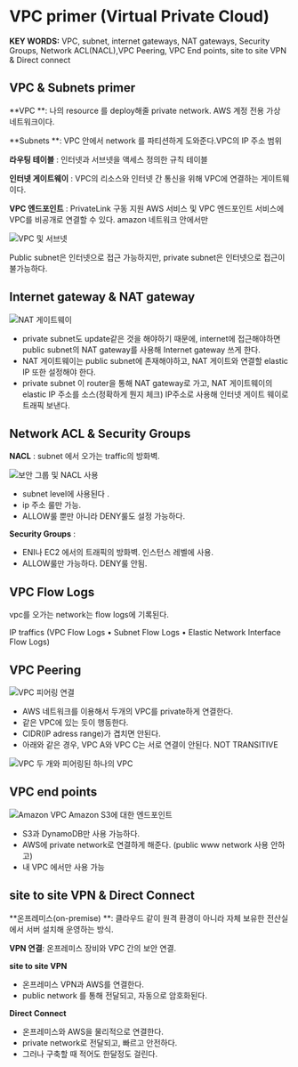 # VPC primer (Virtual Private Cloud)

**KEY WORDS:**
VPC, subnet, internet gateways, NAT gateways, Security Groups, Network ACL(NACL),VPC Peering, VPC End points, site to site VPN & Direct connect

## VPC & Subnets primer

**VPC **: 나의 resource 를 deploy해줄 private network. AWS 계정 전용 가상 네트워크이다.

**Subnets **: VPC 안에서 network 를 파티션하게 도와준다.VPC의 IP 주소 범위

**라우팅 테이블** : 인터넷과 서브넷을 액세스 정의한 규칙 테이블

**인터넷 게이트웨이** :  VPC의 리소스와 인터넷 간 통신을 위해 VPC에 연결하는 게이트웨이다.

**VPC 엔드포인트** : PrivateLink 구동 지원 AWS 서비스 및 VPC 엔드포인트 서비스에 VPC를 비공개로 연결할 수 있다. amazon 네트워크 안에서만 

![VPC 및 서브넷](https://docs.aws.amazon.com/ko_kr/vpc/latest/userguide/images/subnets-diagram.png)



Public subnet은 인터넷으로 접근 가능하지만, private subnet은 인터넷으로 접근이 불가능하다.

## Internet gateway & NAT gateway

![NAT 게이트웨이](https://docs.aws.amazon.com/ko_kr/vpc/latest/userguide/images/nat-gateway-diagram.png)

- private subnet도 update같은 것을 해야하기 때문에, internet에 접근해야하면 public subnet의 NAT gateway를 사용해 Internet gateway 쓰게 한다. 
- NAT 게이트웨이는 public subnet에 존재해야하고, NAT 게이트와 연결할 elastic IP 또한 설정해야 한다. 
- private subnet 이 router을 통해 NAT gateway로 가고, NAT 게이트웨이의 elastic IP 주소를 소스(정확하게 뭔지 체크) IP주소로 사용해 인터넷 게이트 웨이로 트래픽 보낸다.

## Network ACL & Security Groups

**NACL** : subnet 에서 오가는 traffic의 방화벽.

![보안 그룹 및 NACL 사용](https://docs.aws.amazon.com/ko_kr/vpc/latest/userguide/images/nacl-example-diagram.png)

- subnet level에 사용된다 .
- ip 주소 룰만 가능.
- ALLOW룰 뿐만 아니라 DENY룰도 설정 가능하다.

**Security Groups** : 

- ENI나 EC2 에서의 트래픽의 방화벽. 인스턴스 레벨에 사용.
- ALLOW룰만 가능하다. DENY룰 안됨.

## VPC Flow Logs

vpc를 오가는 network는 flow logs에 기록된다. 

IP traffics (VPC Flow Logs • Subnet Flow Logs • Elastic Network Interface Flow Logs)

## VPC Peering

![VPC 피어링 연결](https://docs.aws.amazon.com/ko_kr/vpc/latest/peering/images/peering-intro-diagram.png)

- AWS 네트워크를 이용해서 두개의 VPC를 private하게 연결한다.
- 같은 VPC에 있는 듯이 행동한다.
- CIDR(IP adress range)가 겹치면 안된다.
- 아래와 같은 경우, VPC A와 VPC C는 서로 연결이 안된다. NOT TRANSITIVE

![VPC 두 개와 피어링된 하나의 VPC](https://docs.aws.amazon.com/ko_kr/vpc/latest/peering/images/one-to-two-vpcs-diagram.png)

## VPC end points

![Amazon VPC Amazon S3에 대한 엔드포인트](https://docs.aws.amazon.com/ko_kr/glue/latest/dg/images/PopulateCatalog-vpc-endpoint.png)

- S3과 DynamoDB만 사용 가능하다. 
- AWS에 private network로 연결하게 해준다. (public www network 사용 안하고)
- 내 VPC 에서만 사용 가능

## site to site VPN & Direct Connect

**온프레미스(on-premise) **: 클라우드 같이 원격 환경이 아니라 자체 보유한 전산실에서 서버 설치해 운영하는 방식.

**VPN 연결**: 온프레미스 장비와 VPC 간의 보안 연결.

**site to site VPN**

- 온프레미스 VPN과 AWS를 연결한다.
- public network 를 통해 전달되고, 자동으로 암호화된다.

**Direct Connect**

- 온프레미스와 AWS을 물리적으로 연결한다. 
- private network로 전달되고, 빠르고 안전하다.
- 그러나 구축할 때 적어도 한달정도 걸린다.

